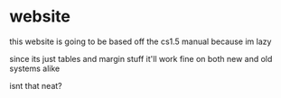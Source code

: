 # website
this website is going to be based off the cs1.5 manual because im lazy

since its just tables and margin stuff it'll work fine on both new and old systems alike

isnt that neat?

